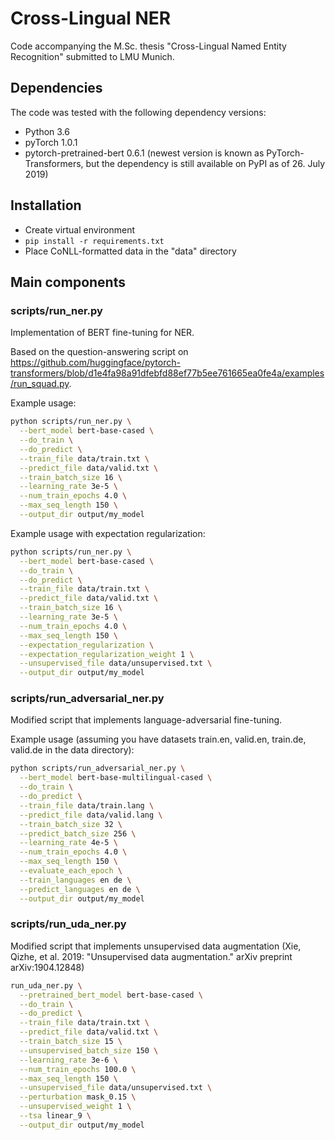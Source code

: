 # Cross-Lingual NER

Code accompanying the M.Sc. thesis "Cross-Lingual Named Entity Recognition" submitted to LMU Munich.

## Dependencies
The code was tested with the following dependency versions:
* Python 3.6
* pyTorch 1.0.1
* pytorch-pretrained-bert 0.6.1 (newest version is known as PyTorch-Transformers, but the dependency is still available on PyPI as of 26. July 2019)

## Installation
* Create virtual environment
* `pip install -r requirements.txt`
* Place CoNLL-formatted data in the "data" directory

## Main components
### scripts/run_ner.py

Implementation of BERT fine-tuning for NER.

Based on the question-answering script on https://github.com/huggingface/pytorch-transformers/blob/d1e4fa98a91dfebfd88ef77b5ee761665ea0fe4a/examples/run_squad.py.

Example usage:
```bash
python scripts/run_ner.py \
  --bert_model bert-base-cased \
  --do_train \
  --do_predict \
  --train_file data/train.txt \
  --predict_file data/valid.txt \
  --train_batch_size 16 \
  --learning_rate 3e-5 \
  --num_train_epochs 4.0 \
  --max_seq_length 150 \
  --output_dir output/my_model
```

Example usage with expectation regularization:
```bash
python scripts/run_ner.py \
  --bert_model bert-base-cased \
  --do_train \
  --do_predict \
  --train_file data/train.txt \
  --predict_file data/valid.txt \
  --train_batch_size 16 \
  --learning_rate 3e-5 \
  --num_train_epochs 4.0 \
  --max_seq_length 150 \
  --expectation_regularization \
  --expectation_regularization_weight 1 \
  --unsupervised_file data/unsupervised.txt \
  --output_dir output/my_model
```

### scripts/run_adversarial_ner.py

Modified script that implements language-adversarial fine-tuning.

Example usage (assuming you have datasets train.en, valid.en, train.de, valid.de in the data directory):
```bash
python scripts/run_adversarial_ner.py \
  --bert_model bert-base-multilingual-cased \
  --do_train \
  --do_predict \
  --train_file data/train.lang \
  --predict_file data/valid.lang \
  --train_batch_size 32 \
  --predict_batch_size 256 \
  --learning_rate 4e-5 \
  --num_train_epochs 4.0 \
  --max_seq_length 150 \
  --evaluate_each_epoch \
  --train_languages en de \
  --predict_languages en de \
  --output_dir output/my_model
```

### scripts/run_uda_ner.py

Modified script that implements unsupervised data augmentation (Xie, Qizhe, et al. 2019: "Unsupervised data augmentation." arXiv preprint arXiv:1904.12848)

```bash
run_uda_ner.py \
  --pretrained_bert_model bert-base-cased \
  --do_train \
  --do_predict \
  --train_file data/train.txt \
  --predict_file data/valid.txt \
  --train_batch_size 15 \
  --unsupervised_batch_size 150 \
  --learning_rate 3e-6 \
  --num_train_epochs 100.0 \
  --max_seq_length 150 \
  --unsupervised_file data/unsupervised.txt \
  --perturbation mask_0.15 \
  --unsupervised_weight 1 \
  --tsa linear_9 \
  --output_dir output/my_model
```
